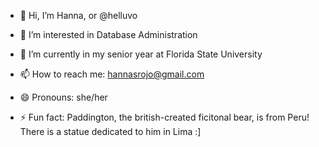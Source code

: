- 👋 Hi, I’m Hanna, or @helluvo
- 👀 I’m interested in Database Administration
- 🌱 I’m currently in my senior year at Florida State University

- 📫 How to reach me: hannasrojo@gmail.com
- 😄 Pronouns: she/her
- ⚡ Fun fact: Paddington, the british-created ficitonal bear, is from Peru! There is a statue dedicated to him in Lima :]

<!---
helluvo/helluvo is a ✨ special ✨ repository because its `README.md` (this file) appears on your GitHub profile.
You can click the Preview link to take a look at your changes.
--->
